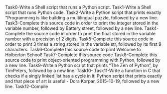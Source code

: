 Task0-Write a Shell script that runs a Python script.
Task1-Write a Shell script that runs Python code.
Task2-Write a Python script that prints exactly "Programming is like building a multilingual puzzle, followed by a new line.
Task3-Complete this source code in order to print the integer stored in the variable number, followed by Battery street, followed by a new line.
Task4-Complete the source code in order to print the float stored in the variable number with a precision of 2 digits.
Task5-Complete this source code in order to print 3 times a string stored in the variable str, followed by its first 9 characters.
Task6-Complete this source code to print Welcome to Holberton School!
Task7-Complete this source code
Task8-Complete this source code to print object-oriented programming with Python, followed by a new line.
Task9-Write a Python script that prints “The Zen of Python”, by TimPeters, followed by a new line.
Task10-
Task11-Write a function in C that checks if a singly linked list has a cycle in iti Python script that prints exactly and that piece of art is useful - Dora Korpar, 2015-10-19, followed by a new line.
Task12-Compile
